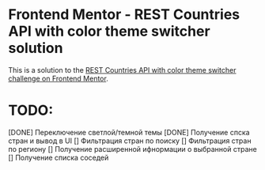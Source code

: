 # Frontend Mentor - REST Countries API with color theme switcher solution

This is a solution to the [REST Countries API with color theme switcher challenge on Frontend Mentor](https://www.frontendmentor.io/challenges/rest-countries-api-with-color-theme-switcher-5cacc469fec04111f7b848ca).

# TODO:
[DONE] Переключение светлой/темной темы
[DONE] Получение спска стран и вывод в UI
[] Фильтрация стран по поиску
[] Фильтрация стран по региону
[] Получение расширенной ифнормации о выбранной стране
[] Получение списка соседей

